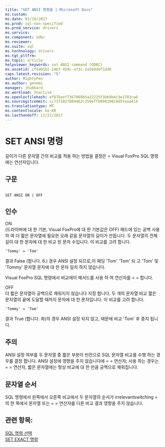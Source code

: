 ```yaml
---
title: "SET ANSI 명령을 | Microsoft Docs"
ms.custom: 
ms.date: 01/19/2017
ms.prod: sql-non-specified
ms.prod_service: drivers
ms.service: 
ms.component: odbc
ms.reviewer: 
ms.suite: sql
ms.technology: drivers
ms.tgt_pltfrm: 
ms.topic: article
helpviewer_keywords: set ANSI command [ODBC]
ms.assetid: cf9a01b2-14bf-458c-a73c-2a58ddef32d8
caps.latest.revision: "5"
author: MightyPen
ms.author: genemi
manager: jhubbard
ms.workload: Inactive
ms.openlocfilehash: ef87baef7367068b5a22225f3bb9b4c3e1783ca6
ms.sourcegitcommit: cc71f1027884462c359effb898390c8d97eaa414
ms.translationtype: MT
ms.contentlocale: ko-KR
ms.lasthandoff: 12/21/2017
---
```

# <a name="set-ansi-command"></a>SET ANSI 명령
길이가 다른 문자열 간의 비교를 적용 하는 방법을 결정은 = Visual FoxPro SQL 명령에는 연산자입니다.  
  
## <a name="syntax"></a>구문  
  
```  
  
SET ANSI ON | OFF  
```  
  
## <a name="arguments"></a>인수  
 ON  
 (드라이버에 대 한 기본, Visual FoxPro에 대 한 기본값은 OFF) 패드에 있는 공백 사용 하 여 더 짧은 문자열에 필요한 오래 같음 문자열의 길이가 만듭니다. 두 문자열의 전체 길이 대 한 문자에 대 한 비교 된 문자 수입니다. 이 비교를 고려 합니다.  
  
```  
'Tommy' = 'Tom'  
```  
  
 결과 False (합니다. 6.) 경우 ANSI 설정 되므로,이 패딩 'Tom' 'Tom' 되 고 'Tom' 및 'Tommy' 문자열 문자에 대 한 문자 일치 하지 않습니다.  
  
 Visual FoxPro SQL 명령에서 비교에이 메서드를 사용 하 여 연산자를 = = 합니다.  
  
 OFF  
 더 짧은 문자열이 공백으로 채워지지 않습니다 지정 합니다. 두 개의 문자열 비교 짧은 문자열의 끝에 도달할 때까지 문자에 대 한 문자입니다. 이 비교를 고려 합니다.  
  
```  
'Tommy' = 'Tom'  
```  
  
 결과 True (합니다. 화)의 경우 ANSI 설정 되지 않고, 때문에 비교 'Tom' 후 중지 됩니다.  
  
## <a name="remarks"></a>주의  
 ANSI 설정 여부를 두 문자열 중 짧은 부분이 빈칸으로 SQL 문자열 비교를 수행 하는 경우를 결정 합니다. ANSI 설정에 영향을 주지 않습니다에 = = 연산자; 사용 하는 경우는 = = 연산자, 짧은 문자열에는 항상 비교에 대 한 만큼 공백으로 채워집니다.  
  
## <a name="string-order"></a>문자열 순서  
 SQL 명령에서 왼쪽에서 오른쪽 비교에서 두 문자열의 순서가 irrelevantswitching =의 한 쪽에서 문자열 또는 = = 연산자를 다른 비교 결과 영향을 주지 않습니다.  
  
## <a name="see-also"></a>관련 항목:  
 [SQL 명령 선택](../../odbc/microsoft/select-sql-command.md)   
 [SET EXACT 명령](../../odbc/microsoft/set-exact-command.md)
